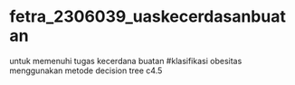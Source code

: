 # fetra_2306039_uaskecerdasanbuatan
untuk memenuhi tugas kecerdana buatan
#klasifikasi obesitas menggunakan metode decision tree c4.5


